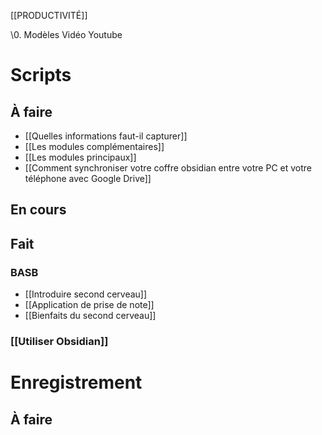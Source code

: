[[PRODUCTIVITÉ]]

\0. Modèles
Vidéo Youtube

# Scripts
## À faire
- [[Quelles informations faut-il capturer]]
- [[Les modules complémentaires]]
- [[Les modules principaux]]
- [[Comment synchroniser votre coffre obsidian entre votre PC et votre téléphone avec Google Drive]]
## En cours

## Fait
### BASB
- [[Introduire second cerveau]]
- [[Application de prise de note]]
- [[Bienfaits du second cerveau]]
### [[Utiliser Obsidian]]

# Enregistrement
## À faire